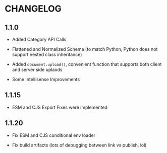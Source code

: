# CHANGELOG

## 1.1.0

- Added Category API Calls

- Flattened and Normalized Schema (to match Python, Python does not support nested class inheritance)

- Added `document.upload()`, convenient function that supports both client and server side uplaods

- Some Intellisense Improvements

## 1.1.15

- ESM and CJS Export Fixes were implemented

## 1.1.20

- Fix ESM and CJS conditional env loader

- Fix build artifacts (lots of debugging between link vs publish, lol)
